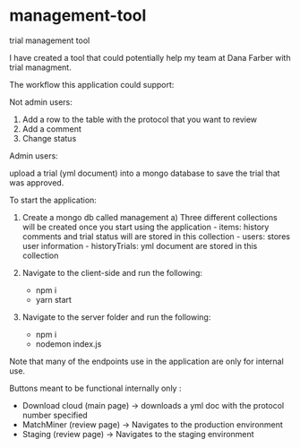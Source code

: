# management-tool
trial management tool

I have created a tool that could potentially help my team at Dana Farber with trial managment.

The workflow this application could support:

Not admin users:

1) Add a row to the table with the protocol that you want to review
2) Add a comment
3) Change status

Admin users:

upload a trial (yml document) into a mongo database to save the trial that was approved.

To start the application:

1) Create a mongo db called management
    a) Three different collections will be created once you start using the application
        - items: history comments and trial status will are stored in this collection
        - users: stores user information
        - historyTrials: yml document are stored in this collection

2) Navigate to the client-side and run the following:
    -  npm i
    -  yarn start

3) Navigate to the server folder and run the following:
    - npm i
    - nodemon index.js

Note that many of the endpoints use in the application are only for internal use.

Buttons meant to be functional internally only :
- Download cloud (main page) -> downloads a yml doc with the protocol number specified
- MatchMiner (review page) -> Navigates to the production environment
- Staging (review page) -> Navigates to the staging environment

